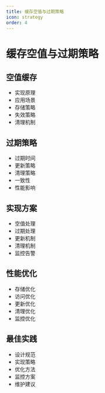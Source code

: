 ```yaml
---
title: 缓存空值与过期策略
icon: strategy
order: 4
---
```


# 缓存空值与过期策略

## 空值缓存
- 实现原理
- 应用场景
- 存储策略
- 失效策略
- 清理机制

## 过期策略
- 过期时间
- 更新策略
- 清理策略
- 一致性
- 性能影响

## 实现方案
- 空值处理
- 过期处理
- 更新机制
- 清理机制
- 监控告警

## 性能优化
- 存储优化
- 访问优化
- 更新优化
- 清理优化
- 监控优化

## 最佳实践
- 设计规范
- 实现策略
- 优化方法
- 监控方案
- 维护建议
